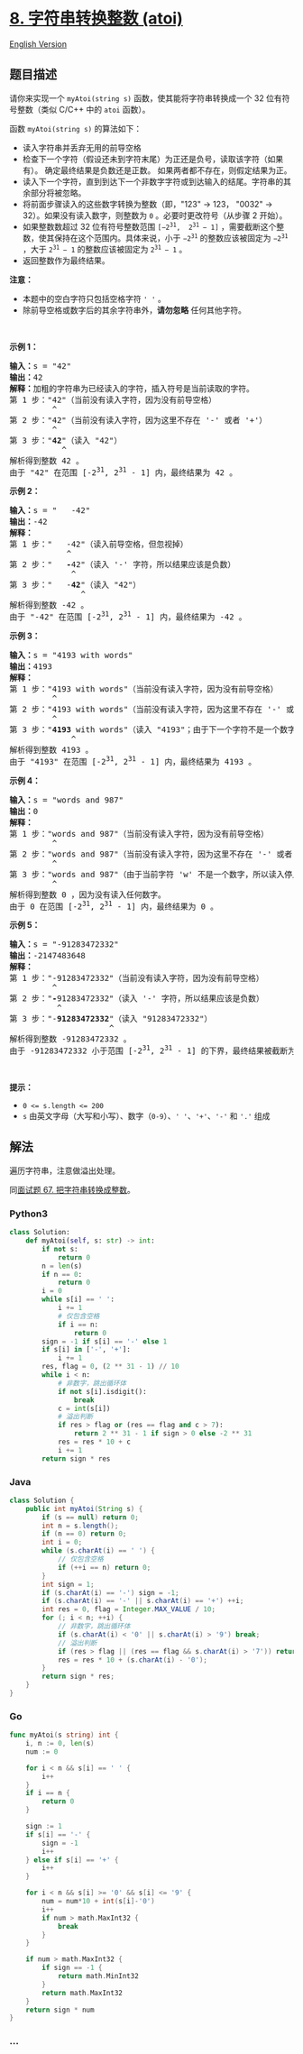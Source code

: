 # [8. 字符串转换整数 (atoi)](https://leetcode-cn.com/problems/string-to-integer-atoi)

[English Version](/solution/0000-0099/0008.String%20to%20Integer%20%28atoi%29/README_EN.md)

## 题目描述

<!-- 这里写题目描述 -->

<p>请你来实现一个 <code>myAtoi(string s)</code> 函数，使其能将字符串转换成一个 32 位有符号整数（类似 C/C++ 中的 <code>atoi</code> 函数）。</p>

<p>函数 <code>myAtoi(string s)</code> 的算法如下：</p>

<ul>
	<li>读入字符串并丢弃无用的前导空格</li>
	<li>检查下一个字符（假设还未到字符末尾）为正还是负号，读取该字符（如果有）。 确定最终结果是负数还是正数。 如果两者都不存在，则假定结果为正。</li>
	<li>读入下一个字符，直到到达下一个非数字字符或到达输入的结尾。字符串的其余部分将被忽略。</li>
	<li>将前面步骤读入的这些数字转换为整数（即，"123" -> 123， "0032" -> 32）。如果没有读入数字，则整数为 <code>0</code> 。必要时更改符号（从步骤 2 开始）。</li>
	<li>如果整数数超过 32 位有符号整数范围 <code>[−2<sup>31</sup>,  2<sup>31 </sup>− 1]</code> ，需要截断这个整数，使其保持在这个范围内。具体来说，小于 <code>−2<sup>31</sup></code> 的整数应该被固定为 <code>−2<sup>31</sup></code> ，大于 <code>2<sup>31 </sup>− 1</code> 的整数应该被固定为 <code>2<sup>31 </sup>− 1</code> 。</li>
	<li>返回整数作为最终结果。</li>
</ul>

<p><strong>注意：</strong></p>

<ul>
	<li>本题中的空白字符只包括空格字符 <code>' '</code> 。</li>
	<li>除前导空格或数字后的其余字符串外，<strong>请勿忽略</strong> 任何其他字符。</li>
</ul>

<p> </p>

<p><strong>示例 1：</strong></p>

<pre>
<strong>输入：</strong>s = "42"
<strong>输出：</strong>42
<strong>解释：</strong>加粗的字符串为已经读入的字符，插入符号是当前读取的字符。
第 1 步："42"（当前没有读入字符，因为没有前导空格）
         ^
第 2 步："42"（当前没有读入字符，因为这里不存在 '-' 或者 '+'）
         ^
第 3 步："<strong>42</strong>"（读入 "42"）
           ^
解析得到整数 42 。
由于 "42" 在范围 [-2<sup>31</sup>, 2<sup>31</sup> - 1] 内，最终结果为 42 。</pre>

<p><strong>示例 2：</strong></p>

<pre>
<strong>输入：</strong>s = "   -42"
<strong>输出：</strong>-42
<strong>解释：</strong>
第 1 步："<strong>   </strong>-42"（读入前导空格，但忽视掉）
            ^
第 2 步："   <strong>-</strong>42"（读入 '-' 字符，所以结果应该是负数）
             ^
第 3 步："   -<strong>42</strong>"（读入 "42"）
               ^
解析得到整数 -42 。
由于 "-42" 在范围 [-2<sup>31</sup>, 2<sup>31</sup> - 1] 内，最终结果为 -42 。
</pre>

<p><strong>示例 3：</strong></p>

<pre>
<strong>输入：</strong>s = "4193 with words"
<strong>输出：</strong>4193
<strong>解释：</strong>
第 1 步："4193 with words"（当前没有读入字符，因为没有前导空格）
         ^
第 2 步："4193 with words"（当前没有读入字符，因为这里不存在 '-' 或者 '+'）
         ^
第 3 步："<strong>4193</strong> with words"（读入 "4193"；由于下一个字符不是一个数字，所以读入停止）
             ^
解析得到整数 4193 。
由于 "4193" 在范围 [-2<sup>31</sup>, 2<sup>31</sup> - 1] 内，最终结果为 4193 。
</pre>

<p><strong>示例 4：</strong></p>

<pre>
<strong>输入：</strong>s = "words and 987"
<strong>输出：</strong>0
<strong>解释：</strong>
第 1 步："words and 987"（当前没有读入字符，因为没有前导空格）
         ^
第 2 步："words and 987"（当前没有读入字符，因为这里不存在 '-' 或者 '+'）
         ^
第 3 步："words and 987"（由于当前字符 'w' 不是一个数字，所以读入停止）
         ^
解析得到整数 0 ，因为没有读入任何数字。
由于 0 在范围 [-2<sup>31</sup>, 2<sup>31</sup> - 1] 内，最终结果为 0 。</pre>

<p><strong>示例 5：</strong></p>

<pre>
<strong>输入：</strong>s = "-91283472332"
<strong>输出：</strong>-2147483648
<strong>解释：</strong>
第 1 步："-91283472332"（当前没有读入字符，因为没有前导空格）
         ^
第 2 步："<strong>-</strong>91283472332"（读入 '-' 字符，所以结果应该是负数）
          ^
第 3 步："-<strong>91283472332</strong>"（读入 "91283472332"）
                     ^
解析得到整数 -91283472332 。
由于 -91283472332 小于范围 [-2<sup>31</sup>, 2<sup>31</sup> - 1] 的下界，最终结果被截断为 -2<sup>31</sup> = -2147483648 。</pre>

<p> </p>

<p><strong>提示：</strong></p>

<ul>
	<li><code>0 <= s.length <= 200</code></li>
	<li><code>s</code> 由英文字母（大写和小写）、数字（<code>0-9</code>）、<code>' '</code>、<code>'+'</code>、<code>'-'</code> 和 <code>'.'</code> 组成</li>
</ul>

## 解法

<!-- 这里可写通用的实现逻辑 -->

遍历字符串，注意做溢出处理。

同[面试题 67. 把字符串转换成整数](/lcof/面试题67.%20把字符串转换成整数/README.md)。

<!-- tabs:start -->

### **Python3**

<!-- 这里可写当前语言的特殊实现逻辑 -->

```python
class Solution:
    def myAtoi(self, s: str) -> int:
        if not s:
            return 0
        n = len(s)
        if n == 0:
            return 0
        i = 0
        while s[i] == ' ':
            i += 1
            # 仅包含空格
            if i == n:
                return 0
        sign = -1 if s[i] == '-' else 1
        if s[i] in ['-', '+']:
            i += 1
        res, flag = 0, (2 ** 31 - 1) // 10
        while i < n:
            # 非数字，跳出循环体
            if not s[i].isdigit():
                break
            c = int(s[i])
            # 溢出判断
            if res > flag or (res == flag and c > 7):
                return 2 ** 31 - 1 if sign > 0 else -2 ** 31
            res = res * 10 + c
            i += 1
        return sign * res
```

### **Java**

<!-- 这里可写当前语言的特殊实现逻辑 -->

```java
class Solution {
    public int myAtoi(String s) {
        if (s == null) return 0;
        int n = s.length();
        if (n == 0) return 0;
        int i = 0;
        while (s.charAt(i) == ' ') {
            // 仅包含空格
            if (++i == n) return 0;
        }
        int sign = 1;
        if (s.charAt(i) == '-') sign = -1;
        if (s.charAt(i) == '-' || s.charAt(i) == '+') ++i;
        int res = 0, flag = Integer.MAX_VALUE / 10;
        for (; i < n; ++i) {
            // 非数字，跳出循环体
            if (s.charAt(i) < '0' || s.charAt(i) > '9') break;
            // 溢出判断
            if (res > flag || (res == flag && s.charAt(i) > '7')) return sign > 0 ? Integer.MAX_VALUE : Integer.MIN_VALUE;
            res = res * 10 + (s.charAt(i) - '0');
        }
        return sign * res;
    }
}
```

### **Go**

```go
func myAtoi(s string) int {
	i, n := 0, len(s)
	num := 0

	for i < n && s[i] == ' ' {
		i++
	}
	if i == n {
		return 0
	}

	sign := 1
	if s[i] == '-' {
		sign = -1
		i++
	} else if s[i] == '+' {
		i++
	}

	for i < n && s[i] >= '0' && s[i] <= '9' {
		num = num*10 + int(s[i]-'0')
		i++
		if num > math.MaxInt32 {
			break
		}
	}

	if num > math.MaxInt32 {
		if sign == -1 {
			return math.MinInt32
		}
		return math.MaxInt32
	}
	return sign * num
}
```

### **...**

```

```

<!-- tabs:end -->
